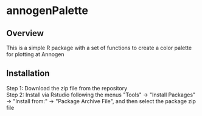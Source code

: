 # annogenPalette

## Overview
This is a simple R package with a set of functions to create a color palette for plotting at Annogen

## Installation
 Step 1: Download the zip file from the repository  
 Step 2: Install via Rstudio following the menus "Tools" -> "Install Packages" -> "Install from:" -> "Package Archive File", and then select the package zip file
